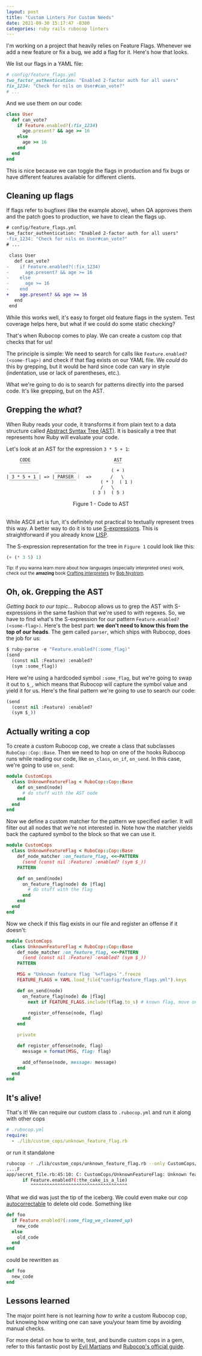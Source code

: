 ```yaml
---
layout: post
title: "Custom Linters For Custom Needs"
date: 2021-09-30 15:17:47 -0300
categories: ruby rails rubocop linters
---
```


I'm working on a project that heavily relies on Feature Flags. Whenever we add a new feature or fix
a bug, we add a flag for it. Here's how that looks.

We list our flags in a YAML file:

```ruby
# config/feature_flags.yml
two_factor_authentication: "Enabled 2-factor auth for all users"
fix_1234: "Check for nils on User#can_vote?"
# ...
```

And we use them on our code:

```ruby
class User
  def can_vote?
    if Feature.enabled?(:fix_1234)
      age.present? && age >= 16
    else
      age >= 16
    end
  end
end
```

This is nice because we can toggle the flags in production and fix bugs or have different features available for different clients.

## Cleaning up flags

If flags refer to bugfixes (like the example above), when QA approves them and the patch goes to
production, we have to clean the flags up.

```diff
# config/feature_flags.yml
two_factor_authentication: "Enabled 2-factor auth for all users"
-fix_1234: "Check for nils on User#can_vote?"
# ...
```

```diff
 class User
   def can_vote?
-    if Feature.enabled?(:fix_1234)
-      age.present? && age >= 16
-    else
-      age >= 16
-    end
+    age.present? && age >= 16
   end
 end
```

While this works well, it's easy to forget old feature flags in the system. Test coverage helps
here, but what if we could do some static checking?

That's when Rubocop comes to play. We can create a custom cop that checks that for us!

The principle is simple: We need to search for calls like `Feature.enabled?(<some-flag>)` and check
if that flag exists on our YAML file. We _could_ do this by grepping, but it would be hard since
code can vary in style (indentation, use or lack of parentheses, etc.).

What we're going to do is to search for patterns directly into the parsed code. It's like grepping,
but on the AST.

## Grepping the _what_?

When Ruby reads your code, it transforms it from plain text to a data structure called [Abstract
Syntax Tree (AST)]. It is basically a tree that represents how Ruby will evaluate your code.

Let's look at an AST for the expression `3 * 5 + 1`:

```
     CODE                               AST
     ‾‾‾‾                               ‾‾‾
 ___________      ________             ( + )
| 3 * 5 + 1 | => | PARSER ｜  =>       /   \
 ‾‾‾‾‾‾‾‾‾‾‾      ‾‾‾‾‾‾‾‾         ( * )  ( 1 )
                                   /   \
                                ( 3 )  ( 5 )
```

<center>Figure 1 - Code to AST</center>
<br>

While ASCII art is fun, it's definitely not practical to textually represent trees this way. A better
way to do it is to use [S-expressions](https://en.wikipedia.org/wiki/S-expression). This is
straightforward if you already know
[LISP](<https://en.wikipedia.org/wiki/Lisp_(programming_language)>).

The S-expression representation for the tree in `Figure 1` could look like this:

```lisp
(+ (* 3 5) 1)
```

<small>Tip: If you wanna learn more about how languages (especially interpreted ones) work, check out the
**amazing** book [Crafting Interpreters](https://craftinginterpreters.com/) by [Bob
Nystrom](https://twitter.com/munificentbob).</small>

## Oh, ok. Grepping the AST

_Getting back to our topic..._ Rubocop allows us to grep the AST with S-expressions in the same fashion
that we're used to with regexes. So, we have to find what's the S-expression for our pattern
`Feature.enabled?(<some-flag>)`. Here's the best part: **we don't need to know this from the top of
our heads**. The gem called `parser`, which ships with Rubocop, does the job for us:

```lisp
$ ruby-parse -e "Feature.enabled?(:some_flag)"
(send
  (const nil :Feature) :enabled?
  (sym :some_flag))
```

Here we're using a hardcoded symbol `:some_flag`, but we're going to swap it out to
`$_`, which means that Rubocop will capture the symbol value and yield it for
us. Here's the final pattern we're going to use to search our code:

```lisp
(send
  (const nil :Feature) :enabled?
  (sym $_))
```

## Actually writing a cop

To create a custom Rubocop cop, we create a class that subclasses `RuboCop::Cop::Base`. Then we
need to hop on one of the hooks Rubocop runs while reading our code, like
`on_class`, `on_if`, `on_send`. In this case, we're going to use `on_send`:

```ruby
module CustomCops
  class UnknownFeatureFlag < RuboCop::Cop::Base
    def on_send(node)
      # do stuff with the AST node
    end
  end
end
```

Now we define a custom matcher for the pattern we specified earlier. It will
filter out all nodes that we're not interested in. Note how the matcher yields
back the captured symbol to the block so that we can use it.

```ruby
module CustomCops
  class UnknownFeatureFlag < RuboCop::Cop::Base
    def_node_matcher :on_feature_flag, <<~PATTERN
      (send (const nil :Feature) :enabled? (sym $_))
    PATTERN

    def on_send(node)
      on_feature_flag(node) do |flag|
        # do stuff with the flag
      end
    end
  end
end
```

Now we check if this flag exists in our file and register an offense if it doesn't:

```ruby
module CustomCops
  class UnknownFeatureFlag < RuboCop::Cop::Base
    def_node_matcher :on_feature_flag, <<~PATTERN
      (send (const nil :Feature) :enabled? (sym $_))
    PATTERN

    MSG = "Unknown feature flag `%<flag>s`".freeze
    FEATURE_FLAGS = YAML.load_file("config/feature_flags.yml").keys

    def on_send(node)
      on_feature_flag(node) do |flag|
        next if FEATURE_FLAGS.include?(flag.to_s) # known flag, move on

        register_offense(node, flag)
      end
    end

    private

    def register_offense(node, flag)
      message = format(MSG, flag: flag)

      add_offense(node, message: message)
    end
  end
end
```

## It's alive!

That's it! We can require our custom class to `.rubocop.yml` and run it along with other cops

```yaml
# .rubocop.yml
require:
  - ./lib/custom_cops/unknown_feature_flag.rb
```

or run it standalone

```sh
rubocop -r ./lib/custom_cops/unknown_feature_flag.rb --only CustomCops/UnknownFeatureFlag
....F
app/secret_file.rb:45:10: C: CustomCops/UnknownFeatureFlag: Unknown feature flag the_cake_is_a_lie
      if Feature.enabled?(:the_cake_is_a_lie)
         ^^^^^^^^^^^^^^^^^^^^^^^^^^^^^^^^^^^^
```

What we did was just the tip of the iceberg. We could even make our cop
[autocorrectable] to delete old code. Something like

```ruby
def foo
  if Feature.enabled?(:some_flag_we_cleaned_up)
    new_code
  else
    old_code
  end
end
```

could be rewritten as

```ruby
def foo
  new_code
end
```

## Lessons learned

The major point here is not learning _how to write_ a custom Rubocop cop, but
knowing how writing one can save you/your team time by avoiding manual checks.

For more detail on how to write, test, and bundle custom cops in a gem, refer
to this fantastic post by [Evil Martians] and [Rubocop's official guide].

[abstract syntax tree (ast)]: https://en.wikipedia.org/wiki/Abstract_syntax_tree
[autocorrectable]: https://docs.rubocop.org/rubocop/1.13/development.html#auto-correct
[evil martians]: https://evilmartians.com/chronicles/custom-cops-for-rubocop-an-emergency-service-for-your-codebase
[rubocop's official guide]: https://docs.rubocop.org/rubocop/1.13/development.html

